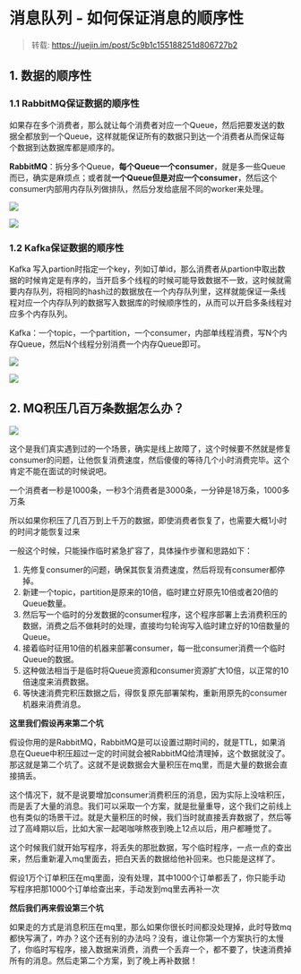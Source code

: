 # 消息队列 - 如何保证消息的顺序性

> 转载: https://juejin.im/post/5c9b1c155188251d806727b2

## 1. 数据的顺序性

### 1.1 RabbitMQ保证数据的顺序性

如果存在多个消费者，那么就让每个消费者对应一个Queue，然后把要发送的数据全都放到一个Queue，这样就能保证所有的数据只到达一个消费者从而保证每个数据到达数据库都是顺序的。

**RabbitMQ**：拆分多个Queue，**每个Queue一个consumer**，就是多一些Queue而已，确实是麻烦点；或者就**一个Queue但是对应一个consumer**，然后这个consumer内部用内存队列做排队，然后分发给底层不同的worker来处理。

![](https://image.ldbmcs.com/2019-07-08-062447.jpg)

![](https://image.ldbmcs.com/2019-07-08-062457.jpg)

### 1.2 Kafka保证数据的顺序性

Kafka 写入partion时指定一个key，列如订单id，那么消费者从partion中取出数据的时候肯定是有序的，当开启多个线程的时候可能导致数据不一致，这时候就需要内存队列，将相同的hash过的数据放在一个内存队列里，这样就能保证一条线程对应一个内存队列的数据写入数据库的时候顺序性的，从而可以开启多条线程对应多个内存队列。

Kafka：一个topic，一个partition，一个consumer，内部单线程消费，写N个内存Queue，然后N个线程分别消费一个内存Queue即可。

![](https://image.ldbmcs.com/2019-07-08-063047.jpg)

![](https://image.ldbmcs.com/2019-07-08-063054.jpg)

## 2. MQ积压几百万条数据怎么办？

![](https://image.ldbmcs.com/2019-07-08-063109.jpg)

这个是我们真实遇到过的一个场景，确实是线上故障了，这个时候要不然就是修复consumer的问题，让他恢复消费速度，然后傻傻的等待几个小时消费完毕。这个肯定不能在面试的时候说吧。

一个消费者一秒是1000条，一秒3个消费者是3000条，一分钟是18万条，1000多万条

所以如果你积压了几百万到上千万的数据，即使消费者恢复了，也需要大概1小时的时间才能恢复过来

一般这个时候，只能操作临时紧急扩容了，具体操作步骤和思路如下：

1. 先修复consumer的问题，确保其恢复消费速度，然后将现有consumer都停掉。
2. 新建一个topic，partition是原来的10倍，临时建立好原先10倍或者20倍的Queue数量。
3. 然后写一个临时的分发数据的consumer程序，这个程序部署上去消费积压的数据，消费之后不做耗时的处理，直接均匀轮询写入临时建立好的10倍数量的Queue。
4. 接着临时征用10倍的机器来部署consumer，每一批consumer消费一个临时Queue的数据。
5. 这种做法相当于是临时将Queue资源和consumer资源扩大10倍，以正常的10倍速度来消费数据。
6. 等快速消费完积压数据之后，得恢复原先部署架构，重新用原先的consumer机器来消费消息。

**这里我们假设再来第二个坑**

假设你用的是RabbitMQ，RabbitMQ是可以设置过期时间的，就是TTL，如果消息在Queue中积压超过一定的时间就会被RabbitMQ给清理掉，这个数据就没了。那这就是第二个坑了。这就不是说数据会大量积压在mq里，而是大量的数据会直接搞丢。

这个情况下，就不是说要增加consumer消费积压的消息，因为实际上没啥积压，而是丢了大量的消息。我们可以采取一个方案，就是批量重导，这个我们之前线上也有类似的场景干过。就是大量积压的时候，我们当时就直接丢弃数据了，然后等过了高峰期以后，比如大家一起喝咖啡熬夜到晚上12点以后，用户都睡觉了。

这个时候我们就开始写程序，将丢失的那批数据，写个临时程序，一点一点的查出来，然后重新灌入mq里面去，把白天丢的数据给他补回来。也只能是这样了。

假设1万个订单积压在mq里面，没有处理，其中1000个订单都丢了，你只能手动写程序把那1000个订单给查出来，手动发到mq里去再补一次

**然后我们再来假设第三个坑**

如果走的方式是消息积压在mq里，那么如果你很长时间都没处理掉，此时导致mq都快写满了，咋办？这个还有别的办法吗？没有，谁让你第一个方案执行的太慢了，你临时写程序，接入数据来消费，消费一个丢弃一个，都不要了，快速消费掉所有的消息。然后走第二个方案，到了晚上再补数据！